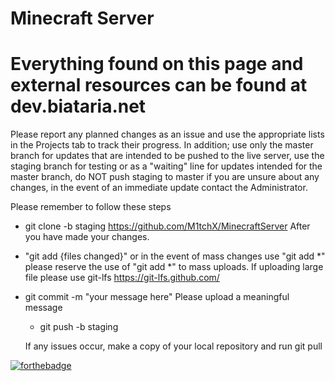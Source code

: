 # Minecraft Server



# Everything found on this page and external resources can be found at dev.biataria.net


Please report any planned changes as an issue and use the appropriate lists in the Projects tab to track their progress. In addition; use only the master branch for updates that are intended to be pushed to the live server, use the staging branch for testing or as a "waiting" line for updates intended for the master branch, do NOT push staging to master if you are unsure about any changes, in the event of an immediate update contact the Administrator.

Please remember to follow these steps

- git clone -b staging https://github.com/M1tchX/MinecraftServer
  After you have made your changes.
- "git add {files changed}" or in the event of mass changes use "git add *" please reserve the use of "git add *" to mass uploads.
If uploading large file please use git-lfs https://git-lfs.github.com/

- git commit -m "your message here"
  Please upload a meaningful message
  
  - git push -b staging
  
  
  If any issues occur, make a copy of your local repository and run git pull


[![forthebadge](https://forthebadge.com/images/badges/gluten-free.svg)](https://forthebadge.com)

